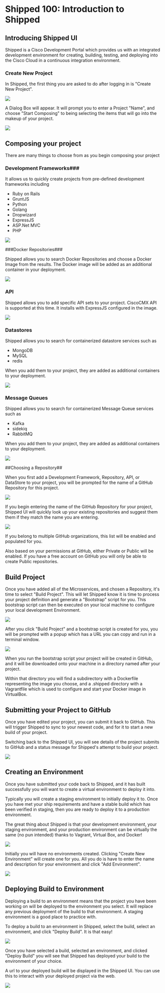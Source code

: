 # Shipped 100: Introduction to Shipped  #

 
## Introducing Shipped UI ##

Shipped is a Cisco Development Portal which provides us with an integrated development environment for creating, building, testing, and deploying into the Cisco Cloud in a continuous integration environment. 

### Create New Project ###

In Shipped, the first thing you are asked to do after logging in is "Create New Project".

![](posts/files/shipped-100-intro-shipped/createproject.png)

A Dialog Box will appear. It will prompt you to enter a Project "Name", and choose "Start Composing" to being selecting the items that will go into the makeup of your project. 

![](posts/files/shipped-100-intro-shipped/startcomposing.png)

## Composing your project

There are many things to choose from as you begin composing your project

### Development Frameworks###

It allows us to quickly create projects from pre-defined development frameworks including

* Ruby on Rails
* GruntJS
* Python
* Golang
* Dropwizard
* ExpressJS
* ASP.Net MVC
* PHP

![](posts/files/shipped-100-intro-shipped/compose_develop.png)

###Docker Repositories###

Shipped allows you to search Docker Repositories and choose a Docker Image from the results. The Docker image will be added as an additional container in your deployment.

![](posts/files/shipped-100-intro-shipped/compose_respositories.png)

### API ###

Shipped allows you to add specific API sets to your project. CiscoCMX API is supported at this time. It installs with ExpressJS configured in the image.

![](posts/files/shipped-100-intro-shipped/compose_apis.png)

### Datastores ###

Shipped allows you to search for containerized datastore services such as

* MongoDB
* MySQL
* redis

When you add them to your project, they are added as additional containers to your deployment.

![](posts/files/shipped-100-intro-shipped/compose_datastores.png)

### Message Queues ###

Shipped allows you to search for containerized Message Queue services such as

* Kafka
* sidekiq
* RabbitMQ

When you add them to your project, they are added as additional containers to your deployment.

![](posts/files/shipped-100-intro-shipped/compose_messagequeues.png)

##Choosing a Repository##

When you first add a Development Framework, Repository, API, or DataStore to your project, you will be prompted for the name of a GitHub Repository for this project.

![](posts/files/shipped-100-intro-shipped/choose_repository.png)

If you begin entering the name of the GitHub Repository for your project, Shipped UI will quickly look up your existing repositories and suggest them them if they match the name you are entering. 

![](posts/files/shipped-100-intro-shipped/enter_repository_name.png)

If you belong to multiple GitHub organizations, this list will be enabled and populated for you.

Also based on your permissions at GitHub, either Private or Public will be enabled. If you have a free account on GitHub you will only be able to create Public repositories.

## Build Project

Once you have added all of the Microservices, and chosen a Repository, it's time to select "Build Project". This will let Shipped know it is time to process your project definition and generate a "Bootstrap" script for you. This bootstrap script can then be executed on your local machine to configure your local development Environment.

![](posts/files/shipped-100-intro-shipped/readytobuild.png)

After you click "Build Project" and a bootstrap script is created for you, you will be prompted with a popup which has a URL you can copy and run in a terminal window.

![](posts/files/shipped-100-intro-shipped/letsgetsetup.png)

When you run the bootstrap script your project will be created in GitHub, and it will be downloaded onto your machine in a directory named after your project.

Within that directory you will find a subdirectory with a Dockerfile representing the image you choose, and a .shipped directory with a Vagrantfile which is used to configure and start your Docker image in VirtualBox.

## Submitting your Project to GitHub

Once you have edited your project, you can submit it back to GitHub. This will trigger Shipped to sync to your newest code, and for it to start a new build of your project.

Switching back to the Shipped UI, you will see details of the project submits to GitHub and a status message for Shipped's attempt to build your project.

![](posts/files/shipped-100-intro-shipped/shipped_ui_post_submit_and_build.png)

## Creating an Environment

Once you have submitted your code back to Shipped, and it has built successfully you will want to create a virtual environment to deploy it into. 

Typically you will create a staging environment to initially deploy it to. Once you have met your ship requirements and have a stable build which has been verified in staging, then you are ready to deploy it to a production environment.

The great thing about Shipped is that your development environment, your staging environment, and your production environment can be virtually the same (no pun intended) thanks to Vagrant, Virtual Box, and Docker!

![](posts/files/shipped-100-intro-shipped/no_environment_created.png)

Initially you will have no environments created. Clicking "Create New Environment" will create one for you. All you do is have to enter the name and description for your environment and click "Add Environment".

![](posts/files/shipped-100-intro-shipped/enter_environment_name.png)

## Deploying Build to Environment

Deploying a build to an environment means that the project you have been working on will be deployed to the environment you select. It will replace any previous deployment of the build to that environment. A staging environment is a good place to practice with.

To deploy a build to an environment in Shipped, select the build, select an environment, and click "Deploy Build". It is that easy!


![](posts/files/shipped-100-intro-shipped/deploy_build_to_environmet.png)

Once you have selected a build, selected an environment, and clicked "Deploy Build" you will see that Shipped has deployed your build to the environment of your choice.

A url to your deployed build will be displayed in the Shipped UI. You can use this to interact with your deployed project via the web.

![](posts/files/shipped-100-intro-shipped/build_is_deployed.png)